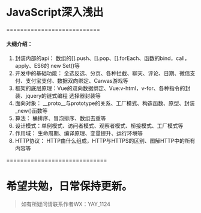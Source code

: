 # JavaScript深入浅出
===========================

#### 大纲介绍：


1. 封装内部的api： 数组的[].push、[].pop、[].forEach、函数的bind，call，apply、ES6的 new Set()等
2. 开发中的基础功能： 全选反选、分页、各种拦截、聊天、评论、日期、微信支付、支付宝支付、数据双向绑定、Canvas游戏等
3. 框架的底层原理：Vue的双向数据绑定、Vue:v-html，v-for、各种指令的封装、jquery的链式编程 选择器封装等
4. 面向对象： __proto__与prototype的关系、工厂模式、构造函数、原型、封装_new()函数等
5. 算法： 桶排序、冒泡排序、数组去重等
6. 设计模式：单例模式、访问者模式、观察者模式、桥接模式、工厂模式等
7. 作用域： 生命周期、编译原理、变量提升、运行环境等
8. HTTP协议： HTTP由什么组成，HTTP与HTTPS的区别、图解HTTP中的所有内容等


=============================
# 希望共勉，日常保持更新。

> 如有所疑问请联系作者WX：YAY_1124
